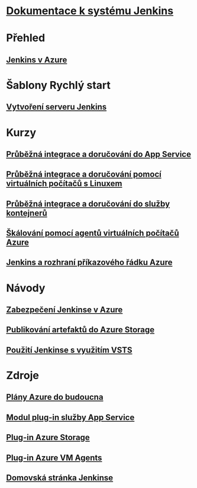 # [Dokumentace k systému Jenkins](index.md)
# Přehled
## [Jenkins v Azure](overview.md)
# Šablony Rychlý start
## [Vytvoření serveru Jenkins](/azure/jenkins/install-jenkins-solution-template)
# Kurzy
## [Průběžná integrace a doručování do App Service](/azure/jenkins/java-deploy-webapp-tutorial)
## [Průběžná integrace a doručování pomocí virtuálních počítačů s Linuxem](/azure/virtual-machines/linux/tutorial-jenkins-github-docker-cicd)
## [Průběžná integrace a doručování do služby kontejnerů](/azure/container-service/container-service-kubernetes-jenkins)
## [Škálování pomocí agentů virtuálních počítačů Azure](/azure/jenkins/jenkins-azure-vm-agents)
## [Jenkins a rozhraní příkazového řádku Azure](/azure/jenkins/execute-cli-jenkins-pipeline)
# Návody
## [Zabezpečení Jenkinse v Azure](https://jenkins.io/blog/2017/04/20/secure-jenkins-on-azure/)
## [Publikování artefaktů do Azure Storage](/azure/storage/common/storage-java-jenkins-continuous-integration-solution)
## [Použití Jenkinse s využitím VSTS](https://www.visualstudio.com/en-us/docs/build/apps/jenkins/build-deploy-jenkins)
# Zdroje
## [Plány Azure do budoucna](https://azure.microsoft.com/roadmap/)
## [Modul plug-in služby App Service](https://plugins.jenkins.io/azure-app-service)
## [Plug-in Azure Storage](https://plugins.jenkins.io/windows-azure-storage)
## [Plug-in Azure VM Agents](https://plugins.jenkins.io/azure-vm-agents)
## [Domovská stránka Jenkinse](https://jenkins.io/)
